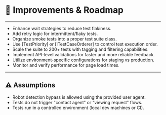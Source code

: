 # 🚀 Improvements & Roadmap

---
- Enhance wait strategies to reduce test flakiness.
- Add retry logic for intermittent/flaky tests.
- Organize smoke tests into a proper test suite class.
- Use [TestPriority] or [ITestCaseOrderer] to control test execution order.
- Scale the suite to 200+ tests with tagging and filtering capabilities.
- Implement API-level validations for faster and more reliable feedback.
- Utilize environment-specific configurations for staging vs production.
- Monitor and verify performance for page load times.

---
## ⚠️ Assumptions
- Robot detection bypass is allowed using the provided user agent.
- Tests do not trigger "contact agent" or "viewing request" flows.
- Tests run in a controlled environment (local dev machines or CI).

